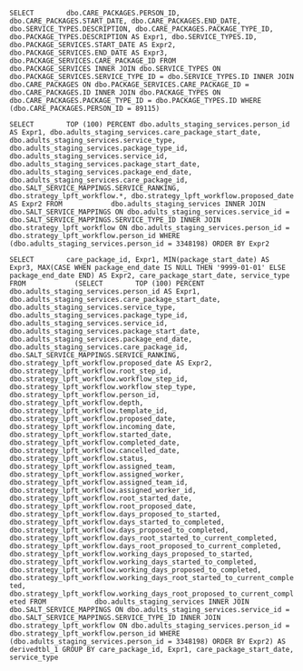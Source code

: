 ``SELECT        dbo.CARE_PACKAGES.PERSON_ID, dbo.CARE_PACKAGES.START_DATE, dbo.CARE_PACKAGES.END_DATE, dbo.SERVICE_TYPES.DESCRIPTION, dbo.CARE_PACKAGES.PACKAGE_TYPE_ID, 
                         dbo.PACKAGE_TYPES.DESCRIPTION AS Expr1, dbo.SERVICE_TYPES.ID, dbo.PACKAGE_SERVICES.START_DATE AS Expr2, dbo.PACKAGE_SERVICES.END_DATE AS Expr3, dbo.PACKAGE_SERVICES.CARE_PACKAGE_ID
FROM            dbo.PACKAGE_SERVICES INNER JOIN
                         dbo.SERVICE_TYPES ON dbo.PACKAGE_SERVICES.SERVICE_TYPE_ID = dbo.SERVICE_TYPES.ID INNER JOIN
                         dbo.CARE_PACKAGES ON dbo.PACKAGE_SERVICES.CARE_PACKAGE_ID = dbo.CARE_PACKAGES.ID INNER JOIN
                         dbo.PACKAGE_TYPES ON dbo.CARE_PACKAGES.PACKAGE_TYPE_ID = dbo.PACKAGE_TYPES.ID
WHERE        (dbo.CARE_PACKAGES.PERSON_ID = 89115)``




``SELECT        TOP (100) PERCENT dbo.adults_staging_services.person_id AS Expr1, dbo.adults_staging_services.care_package_start_date, dbo.adults_staging_services.service_type, dbo.adults_staging_services.package_type_id, 
                         dbo.adults_staging_services.service_id, dbo.adults_staging_services.package_start_date, dbo.adults_staging_services.package_end_date, dbo.adults_staging_services.care_package_id, 
                         dbo.SALT_SERVICE_MAPPINGS.SERVICE_RANKING, dbo.strategy_lpft_workflow.*, dbo.strategy_lpft_workflow.proposed_date AS Expr2
FROM            dbo.adults_staging_services INNER JOIN
                         dbo.SALT_SERVICE_MAPPINGS ON dbo.adults_staging_services.service_id = dbo.SALT_SERVICE_MAPPINGS.SERVICE_TYPE_ID INNER JOIN
                         dbo.strategy_lpft_workflow ON dbo.adults_staging_services.person_id = dbo.strategy_lpft_workflow.person_id
WHERE        (dbo.adults_staging_services.person_id = 3348198)
ORDER BY Expr2``




``SELECT        care_package_id, Expr1, MIN(package_start_date) AS Expr3, MAX(CASE WHEN package_end_date IS NULL THEN '9999-01-01' ELSE package_end_date END) AS Expr2, care_package_start_date, service_type
FROM            (SELECT        TOP (100) PERCENT dbo.adults_staging_services.person_id AS Expr1, dbo.adults_staging_services.care_package_start_date, dbo.adults_staging_services.service_type, 
                                                    dbo.adults_staging_services.package_type_id, dbo.adults_staging_services.service_id, dbo.adults_staging_services.package_start_date, dbo.adults_staging_services.package_end_date, 
                                                    dbo.adults_staging_services.care_package_id, dbo.SALT_SERVICE_MAPPINGS.SERVICE_RANKING, dbo.strategy_lpft_workflow.proposed_date AS Expr2, dbo.strategy_lpft_workflow.root_step_id, 
                                                    dbo.strategy_lpft_workflow.workflow_step_id, dbo.strategy_lpft_workflow.workflow_step_type, dbo.strategy_lpft_workflow.person_id, dbo.strategy_lpft_workflow.depth, dbo.strategy_lpft_workflow.template_id, 
                                                    dbo.strategy_lpft_workflow.proposed_date, dbo.strategy_lpft_workflow.incoming_date, dbo.strategy_lpft_workflow.started_date, dbo.strategy_lpft_workflow.completed_date, 
                                                    dbo.strategy_lpft_workflow.cancelled_date, dbo.strategy_lpft_workflow.status, dbo.strategy_lpft_workflow.assigned_team, dbo.strategy_lpft_workflow.assigned_worker, dbo.strategy_lpft_workflow.assigned_team_id, 
                                                    dbo.strategy_lpft_workflow.assigned_worker_id, dbo.strategy_lpft_workflow.root_started_date, dbo.strategy_lpft_workflow.root_proposed_date, dbo.strategy_lpft_workflow.days_proposed_to_started, 
                                                    dbo.strategy_lpft_workflow.days_started_to_completed, dbo.strategy_lpft_workflow.days_proposed_to_completed, dbo.strategy_lpft_workflow.days_root_started_to_current_completed, 
                                                    dbo.strategy_lpft_workflow.days_root_proposed_to_current_completed, dbo.strategy_lpft_workflow.working_days_proposed_to_started, dbo.strategy_lpft_workflow.working_days_started_to_completed, 
                                                    dbo.strategy_lpft_workflow.working_days_proposed_to_completed, dbo.strategy_lpft_workflow.working_days_root_started_to_current_completed, 
                                                    dbo.strategy_lpft_workflow.working_days_root_proposed_to_current_completed
                          FROM            dbo.adults_staging_services INNER JOIN
                                                    dbo.SALT_SERVICE_MAPPINGS ON dbo.adults_staging_services.service_id = dbo.SALT_SERVICE_MAPPINGS.SERVICE_TYPE_ID INNER JOIN
                                                    dbo.strategy_lpft_workflow ON dbo.adults_staging_services.person_id = dbo.strategy_lpft_workflow.person_id
                          WHERE        (dbo.adults_staging_services.person_id = 3348198)
                          ORDER BY Expr2) AS derivedtbl_1
GROUP BY care_package_id, Expr1, care_package_start_date, service_type``
